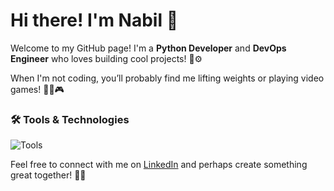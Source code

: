 # Hi there! I'm Nabil 👋

Welcome to my GitHub page! I'm a **Python Developer** and **DevOps Engineer** who loves building cool projects! 🐍⚙️

When I'm not coding, you’ll probably find me lifting weights or playing video games! 🏋️‍♂️🎮

### 🛠️ Tools & Technologies
<p align="left">
  <img src="https://skillicons.dev/icons?i=python,django,react,go,docker,kubernetes,terraform,ansible,jenkins,postgresql,mysql,linux,bash,grafana,prometheus" alt="Tools" />
</p>

Feel free to connect with me on [LinkedIn](https://www.linkedin.com/in/nabil-el-bajdi-51726b24b/) and perhaps create something great together! 🤝✨
<!--
**nabilelbajdi/nabilelbajdi** is a ✨ _special_ ✨ repository because its `README.md` (this file) appears on your GitHub profile.

Here are some ideas to get you started:

- 🔭 I’m currently working on ...
- 🌱 I’m currently learning ...
- 👯 I’m looking to collaborate on ...
- 🤔 I’m looking for help with ...
- 💬 Ask me about ...
- 📫 How to reach me: ...
- 😄 Pronouns: ...
- ⚡ Fun fact: ...
- Most used langauge (need more python and variety): ![Top Languages](https://github-readme-stats.vercel.app/api/top-langs/?username=nabilelbajdi&layout=compact&theme=radical)
- GitHub stats (Need more activity): ![Your GitHub Stats](https://github-readme-stats.vercel.app/api?username=nabilelbajdi&show_icons=true&theme=radical)
-->
